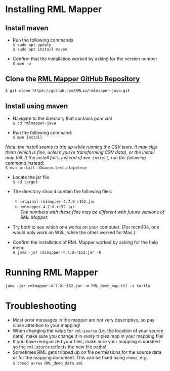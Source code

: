 # Installing RML Mapper

## Install maven

 - Run the following commands  
`$ sudo apt update`  
`$ sudo apt install maven`

 - Confirm that the installation worked by asking for the version number  
`$ mvn -v`

## Clone the [RML Mapper GitHub Repository](https://github.com/RMLio/rmlmapper-java)  
`$ git clone https://github.com/RMLio/rmlmapper-java.git`

## Install using maven

 - Navigate to the directory that contains pom.xml  
`$ cd rmlmapper-java`

  - Run the following command:  
`$ mvn install`

_Note: the install seems to trip up while running the CSV tests. It may skip them (which is fine, unless you’re transforming CSV data), or the install may fail. If the install fails, instead of `mvn install`, run the following command instead:_  
`$ mvn install -Dmaven.test.skip=true`

 - Locate the jar file  
`$ cd target`

 - The directory should contain the following files:  
    - `original-rmlmapper-4.7.0-r152.jar`
    - `rmlmapper-4.7.0-r152.jar`  
_The numbers with these files may be different with future versions of RML Mapper._  

 - Try both to see which one works on your computer. (For mcm104, one would only work on WSL, while the other worked for Mac.)
 - Confirm the installation of RML Mapper worked by asking for the help menu  
`$ java -jar rmlmapper-4.7.0-r152.jar -h`

# Running RML Mapper

`java -jar rmlmapper-4.7.0-r152.jar -m RML_demo_map.ttl -s turtle`

# Troubleshooting

 - Most error messages in the mapper are not very descriptive, so pay close attention to your mapping!
 - When changing the value for `rml:source` (i.e. the location of your source data), make sure you change it in _every_ triples map in your mapping file!
 - If you have reorganized your files, make sure your mapping is updated so the `rml:source` reflects the new file paths!
 - Sometimes RML gets tripped up on file permissions for the source data or for the mapping document. This can be fixed using `chmod`, e.g.  
`$ chmod u+rwx RML_demo_data.xml`
